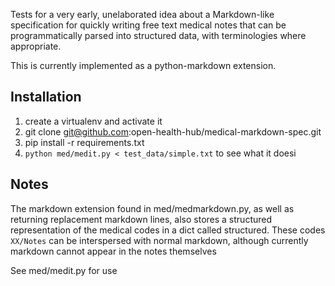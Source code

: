 Tests for a very early, unelaborated idea about a Markdown-like specification 
for quickly writing free text medical notes that can be programmatically 
parsed into structured data, with terminologies where appropriate.

This is currently implemented as a python-markdown extension.

## Installation

1. create a virtualenv and activate it
2. git clone git@github.com:open-health-hub/medical-markdown-spec.git
3. pip install -r requirements.txt
4. ```python med/medit.py < test_data/simple.txt``` to see what it doesi

## Notes

The markdown extension found in med/medmarkdown.py, as well as returning
replacement markdown lines, also stores a structured representation of the 
medical codes in a dict called structured. These codes ```XX/Notes``` can be 
interspersed with normal markdown, although currently markdown cannot appear 
in the notes themselves

See med/medit.py for use
